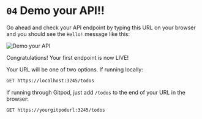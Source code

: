 # `04` Demo your API!!

Go ahead and check your API endpoint by typing this URL on your browser and you should see the `Hello!` message like this:

![Demo your API](../../assets/check-live.gif?raw=true)

Congratulations! Your first endpoint is now LIVE!

Your URL will be one of two options.
If running locally:

```txt
GET https://localhost:3245/todos
```

If running through Gitpod, just add `/todos` to the end of your URL in the browser:

```txt
GET https://yourgitpodurl:3245/todos
```
